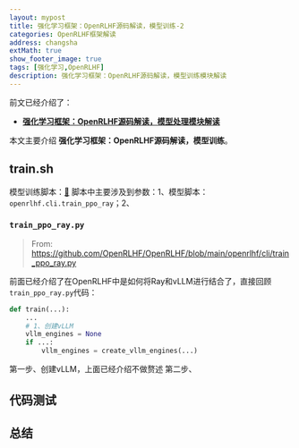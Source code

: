 ```yaml
---
layout: mypost
title: 强化学习框架：OpenRLHF源码解读，模型训练-2
categories: OpenRLHF框架解读
address: changsha
extMath: true
show_footer_image: true
tags: [强化学习,OpenRLHF]
description: 强化学习框架：OpenRLHF源码解读，模型训练模块解读
---
```


前文已经介绍了：
* [**强化学习框架：OpenRLHF源码解读，模型处理模块解读**](https://www.big-yellow-j.top/posts/2025/04/22/OpenRLHF-1.html)

本文主要介绍 **强化学习框架：OpenRLHF源码解读，模型训练**。

## train.sh

模型训练脚本：[🔗](https://github.com/OpenRLHF/OpenRLHF/blob/main/examples/scripts/train_ppo_llama_ray.sh) 脚本中主要涉及到参数：1、模型脚本：`openrlhf.cli.train_ppo_ray`；2、

### `train_ppo_ray.py`
> From: https://github.com/OpenRLHF/OpenRLHF/blob/main/openrlhf/cli/train_ppo_ray.py

前面已经介绍了在OpenRLHF中是如何将Ray和vLLM进行结合了，直接回顾 `train_ppo_ray.py`代码：

```python
def train(...):
    ...
    # 1、创建vLLM
    vllm_engines = None
    if ...:
        vllm_engines = create_vllm_engines(...)
```
第一步、创建vLLM，上面已经介绍不做赘述
第二步、


## 代码测试


## 总结
